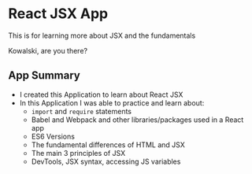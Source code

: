 # React JSX App

This is for learning more about JSX and the fundamentals

Kowalski, are you there?

## App Summary
- I created this Application to learn about React JSX
- In this Application I was able to practice and learn about:
  - `import` and `require` statements
  - Babel and Webpack and other libraries/packages used in a React app
  - ES6 Versions
  - The fundamental differences of HTML and JSX
  - The main 3 principles of JSX
  - DevTools, JSX syntax, accessing JS variables
